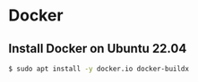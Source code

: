 Docker
======

## Install Docker on Ubuntu 22.04

```bash
$ sudo apt install -y docker.io docker-buildx
```
